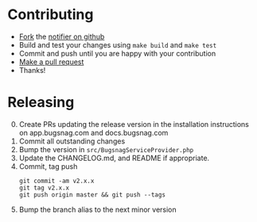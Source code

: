 Contributing
============

-   [Fork](https://help.github.com/articles/fork-a-repo) the [notifier on github](https://github.com/bugsnag/bugsnag-laravel)
-   Build and test your changes using `make build` and `make test`
-   Commit and push until you are happy with your contribution
-   [Make a pull request](https://help.github.com/articles/using-pull-requests)
-   Thanks!

Releasing
=========

0. Create PRs updating the release version in the installation instructions on
   app.bugsnag.com and docs.bugsnag.com
1. Commit all outstanding changes
2. Bump the version in `src/BugsnagServiceProvider.php`
3. Update the CHANGELOG.md, and README if appropriate.
4. Commit, tag push
    ```
    git commit -am v2.x.x
    git tag v2.x.x
    git push origin master && git push --tags
    ```
5. Bump the branch alias to the next minor version

